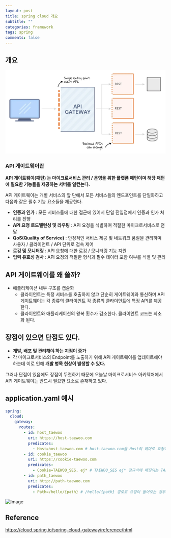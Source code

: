 ```yaml
---
layout: post
title: spring cloud 개요
subtitle: ""
categories: framework
tags: spring
comments: false
---
```


## 개요

![img.png](/assets/img/spring/img.png)

### API 게이트웨이란

**API 게이트웨이(패턴) 는 마이크로서비스 관리 / 운영을 위한 플랫폼 패턴이며 해당 패턴에 필요한 기능들을 제공하는 서버를 일컫는다.**

API 게이트웨이는 개별 서비스의 앞 단에서 모든 서비스들의 엔드포인트를 단일화하고 다음과 같은 필수 기능 요소들을 제공한다.

- **인증과 인가** : 모든 서비스들에 대한 접근에 있어서 단일 진입점에서 인증과 인가 처리를 진행
- **API 요청 로드밸런싱 및 라우팅** : API 요청을 식별하여 적절한 마이크로서비스로 전달
- **QoS(Quality of Service)** : 안정적인 서비스 제공 및 네트워크 품질을 관리하며 사용자 / 클라이언트 / API 단위로 접속 제어
- **로깅 및 모니터링** : API 요청에 대한 로깅 / 모니터링 기능 지원
- **입력 유효성 검사** : API 요청의 적절한 형식과 필수 데이터 포함 여부를 식별 및 관리

## API 게이트웨이를 왜 쓸까?

- 애플리케이션 내부 구조를 캡슐화
    - 클라이언트는 특정 서비스를 호출하지 않고 단순히 게이트웨이와 통신하며 API 게이트웨이는 각 종류의 클라이언트 각 종류의 클라이언트에 특정 API를 제공한다.
    - 클라이언트와 애플리케이션의 왕복 횟수가 감소한다. 클라이언트 코드는 최소화 된다.

## 장점이 있으면 단점도 있다.

- **개발, 배포 및 관리해야 하는 지점이 증가**
- 각 마이크로서비스의 Endpoint를 노출하기 위해 API 게이트웨이를 업데이트해야 하는데 이로 인해 **개발 병목 현상이 발생할 수 있다.**

그러나 단점이 있음에도 장점이 뚜렷하기 때문에 오늘날 마이크로서비스 아키텍처에서 API 게이트웨이는 반드시 필요한 요소로 존재하고 있다.

## application.yaml 예시

```yaml
spring:
  cloud:
    gateway:
      routes:
        - id: host_taewoo
          uri: https://host-taewoo.com
          predicates:
            - Host=host-taewoo.com # host-taewoo.com을 Host의 헤더로 요청이 들어오는 경우 해당 uri로 라우팅
        - id: cookie_taewoo
          uri: https://cookie-taewoo.com
          predicates:
            - Cookie=TAEWOO_SES, ej* # TAEWOO_SES ej* 정규식에 매칭되는 TAEWOO_SES 쿠키로 요청이 들어오는 경우 해당 uri로 라우팅
        - id: path_taewoo
          uri: http://path-taewoo.com
          predicates:
            - Path=/hello/{path} # /hello/{path} 경로로 요청이 들어오는 경우 해당 uri로 라우팅
```

<img width="676" alt="Image" src="https://github.com/user-attachments/assets/10786d42-bed7-4c63-a0d4-5b5a0b3284a8" />


## Reference

<https://cloud.spring.io/spring-cloud-gateway/reference/html>